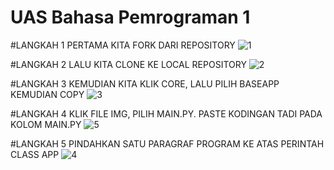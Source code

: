 # UAS Bahasa Pemrograman 1

#LANGKAH 1
PERTAMA KITA FORK DARI REPOSITORY
![1](https://user-images.githubusercontent.com/46734001/55853809-ccbd0700-5b8c-11e9-82d6-a66e299c02c9.png)

#LANGKAH 2
LALU KITA CLONE KE LOCAL REPOSITORY
![2](https://user-images.githubusercontent.com/46734001/55853812-d47cab80-5b8c-11e9-84da-72f8d4b54a8c.png)

#LANGKAH 3
KEMUDIAN KITA KLIK CORE, LALU PILIH BASEAPP KEMUDIAN COPY
![3](https://user-images.githubusercontent.com/46734001/55853817-da728c80-5b8c-11e9-9b49-7c31e9741e1a.png)

#LANGKAH 4
KLIK FILE IMG, PILIH MAIN.PY. PASTE KODINGAN TADI PADA KOLOM MAIN.PY
![5](https://user-images.githubusercontent.com/46734001/55853829-e78f7b80-5b8c-11e9-986f-3ab39af8f50c.png)

#LANGKAH 5
PINDAHKAN SATU PARAGRAF PROGRAM KE ATAS PERINTAH CLASS APP
![4](https://user-images.githubusercontent.com/46734001/55853820-e0686d80-5b8c-11e9-9b3f-308c039ea8e7.png)

